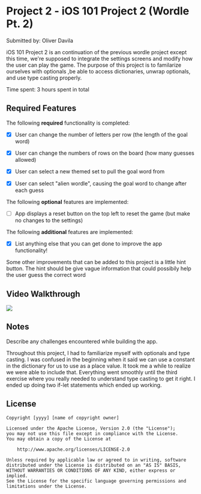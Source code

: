 # Project 2 - iOS 101 Project 2 (Wordle Pt. 2)

Submitted by: Oliver Davila

iOS 101 Project 2 is an continuation of the previous wordle project except this time, we're supposed to integrate the settings screens and modify how the user can play the game. The purpose of this project is to familarize ourselves with optionals ,be able to access dictionaries, unwrap optionals, and use type casting properly.

Time spent: 3 hours spent in total

## Required Features

The following **required** functionality is completed:

- [X] User can change the number of letters per row (the length of the goal word)
- [X] User can change the numbers of rows on the board (how many guesses allowed)
- [X] User can select a new themed set to pull the goal word from
- [X] User can select "alien wordle", causing the goal word to change after each guess


The following **optional** features are implemented:

- [ ] App displays a reset button on the top left to reset the game (but make no changes to the settings)

The following **additional** features are implemented:

- [X] List anything else that you can get done to improve the app functionality!

Some other improvements that can be added to this project is a little hint button. The hint should be give vague information that could possibily help the user guess the correct word

## Video Walkthrough

<div>
    <a href="https://www.loom.com/share/71e32f611438412eab8d0ccb7f189b6c">
    </a>
    <a href="https://www.loom.com/share/71e32f611438412eab8d0ccb7f189b6c">
      <img style="max-width:300px;" src="https://cdn.loom.com/sessions/thumbnails/71e32f611438412eab8d0ccb7f189b6c-with-play.gif">
    </a>
  </div>

## Notes

Describe any challenges encountered while building the app.

Throughout this project, I had to familiarize myself with optionals and type casting. I was confused in the beginning when it said we can use a constant in the dictionary for us to use as a place value. It took me a while to realize we were able to include that. Everything went smoothly until the third exercise where you really needed to understand type casting to get it right. I ended up doing two if-let statements which ended up working. 

## License

    Copyright [yyyy] [name of copyright owner]

    Licensed under the Apache License, Version 2.0 (the "License");
    you may not use this file except in compliance with the License.
    You may obtain a copy of the License at

        http://www.apache.org/licenses/LICENSE-2.0

    Unless required by applicable law or agreed to in writing, software
    distributed under the License is distributed on an "AS IS" BASIS,
    WITHOUT WARRANTIES OR CONDITIONS OF ANY KIND, either express or implied.
    See the License for the specific language governing permissions and
    limitations under the License.
